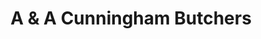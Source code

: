 ---
title: "A & A Cunningham Butchers"
url: /merthyr-tydfil/a-and-a-cunningham-butchers/
shop: butcher
---